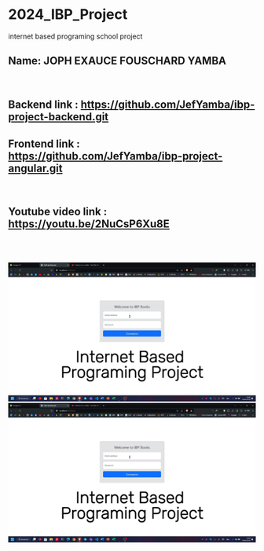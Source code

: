 # 2024_IBP_Project
internet based programing school project

## Name: JOPH EXAUCE FOUSCHARD YAMBA

<br>

## Backend link : https://github.com/JefYamba/ibp-project-backend.git
## Frontend link : https://github.com/JefYamba/ibp-project-angular.git

<br>

## Youtube video link : https://youtu.be/2NuCsP6Xu8E

<br>
<br>

![Screenshot](IBP-Project-Cover.jpg)
![![Screenshot](IBP-Project-Cover.jpg)](IBP-Project-Cover.jpg)

